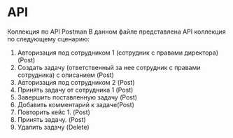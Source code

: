 # API
Коллекция по API Postman
В данном файле представлена API коллекция по следующему сценарию:
1. Авторизация под сотрудником 1 (сотрудник с правами директора) (Post)
2. Создать задачу (ответственный за нее сотрудник с правами сотрудника) с описанием (Post)
3. Авторизация под сотрудником 2 (Post)
4. Принять задачу от сотрудника 1 (Post)
5. Завершить поставленную задачу (Post)
6. Добавить комментарий к задаче(Post)
7. Повторить кейс 1. (Post)
8. Принять задачу. (Post)
9. Удалить задачу (Delete)
